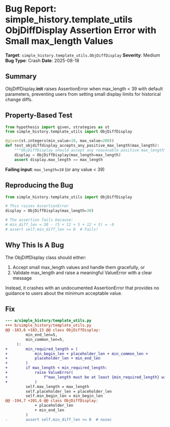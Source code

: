 # Bug Report: simple_history.template_utils ObjDiffDisplay Assertion Error with Small max_length Values

**Target**: `simple_history.template_utils.ObjDiffDisplay`
**Severity**: Medium
**Bug Type**: Crash
**Date**: 2025-08-18

## Summary

ObjDiffDisplay.__init__ raises AssertionError when max_length < 39 with default parameters, preventing users from setting small display limits for historical change diffs.

## Property-Based Test

```python
from hypothesis import given, strategies as st
from simple_history.template_utils import ObjDiffDisplay

@given(st.integers(min_value=10, max_value=200))
def test_objdiffdisplay_accepts_any_positive_max_length(max_length):
    """ObjDiffDisplay should accept any reasonable positive max_length"""
    display = ObjDiffDisplay(max_length=max_length)
    assert display.max_length == max_length
```

**Failing input**: `max_length=10` (or any value < 39)

## Reproducing the Bug

```python
from simple_history.template_utils import ObjDiffDisplay

# This raises AssertionError
display = ObjDiffDisplay(max_length=30)

# The assertion fails because:
# min_diff_len = 30 - (5 + 12 + 5 + 12 + 5) = -9
# assert self.min_diff_len >= 0  # Fails!
```

## Why This Is A Bug

The ObjDiffDisplay class should either:
1. Accept small max_length values and handle them gracefully, or
2. Validate max_length and raise a meaningful ValueError with a clear message

Instead, it crashes with an undocumented AssertionError that provides no guidance to users about the minimum acceptable value.

## Fix

```diff
--- a/simple_history/template_utils.py
+++ b/simple_history/template_utils.py
@@ -183,6 +183,13 @@ class ObjDiffDisplay:
         min_end_len=5,
         min_common_len=5,
     ):
+        min_required_length = (
+            min_begin_len + placeholder_len + min_common_len + 
+            placeholder_len + min_end_len
+        )
+        if max_length < min_required_length:
+            raise ValueError(
+                f"max_length must be at least {min_required_length} with current parameters"
+            )
         self.max_length = max_length
         self.placeholder_len = placeholder_len
         self.min_begin_len = min_begin_len
@@ -194,7 +201,6 @@ class ObjDiffDisplay:
             + placeholder_len
             + min_end_len
         )
-        assert self.min_diff_len >= 0  # nosec
```